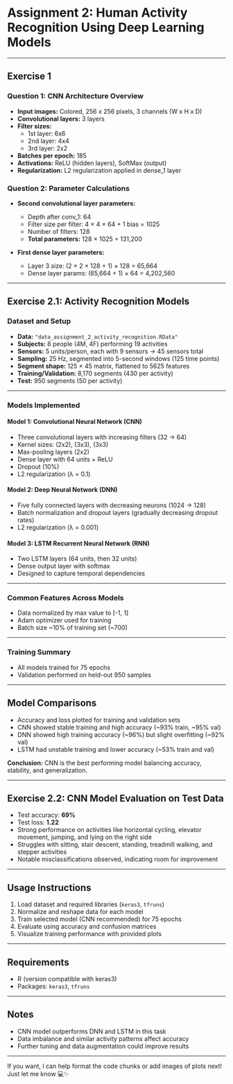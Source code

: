 # Assignment 2: Human Activity Recognition Using Deep Learning Models

---

## Exercise 1

### Question 1: CNN Architecture Overview

- **Input images:** Colored, 256 x 256 pixels, 3 channels (W x H x D)  
- **Convolutional layers:** 3 layers  
- **Filter sizes:**  
  - 1st layer: 6x6  
  - 2nd layer: 4x4  
  - 3rd layer: 2x2  
- **Batches per epoch:** 185  
- **Activations:** ReLU (hidden layers), SoftMax (output)  
- **Regularization:** L2 regularization applied in dense_1 layer  

### Question 2: Parameter Calculations

- **Second convolutional layer parameters:**  
  - Depth after conv_1: 64  
  - Filter size per filter: 4 × 4 × 64 + 1 bias = 1025  
  - Number of filters: 128  
  - **Total parameters:** 128 × 1025 = 131,200  

- **First dense layer parameters:**  
  - Layer 3 size: (2 × 2 × 128 + 1) × 128 = 65,664  
  - Dense layer params: (65,664 + 1) × 64 = 4,202,560  

---

## Exercise 2.1: Activity Recognition Models

### Dataset and Setup

- **Data:** `"data_assignment_2_activity_recognition.RData"`  
- **Subjects:** 8 people (4M, 4F) performing 19 activities  
- **Sensors:** 5 units/person, each with 9 sensors → 45 sensors total  
- **Sampling:** 25 Hz, segmented into 5-second windows (125 time points)  
- **Segment shape:** 125 × 45 matrix, flattened to 5625 features  
- **Training/Validation:** 8,170 segments (430 per activity)  
- **Test:** 950 segments (50 per activity)  

---

### Models Implemented

#### Model 1: Convolutional Neural Network (CNN)

- Three convolutional layers with increasing filters (32 → 64)  
- Kernel sizes: (2x2), (3x3), (3x3)  
- Max-pooling layers (2x2)  
- Dense layer with 64 units + ReLU  
- Dropout (10%)  
- L2 regularization (λ = 0.1)  

#### Model 2: Deep Neural Network (DNN)

- Five fully connected layers with decreasing neurons (1024 → 128)  
- Batch normalization and dropout layers (gradually decreasing dropout rates)  
- L2 regularization (λ = 0.001)  

#### Model 3: LSTM Recurrent Neural Network (RNN)

- Two LSTM layers (64 units, then 32 units)  
- Dense output layer with softmax  
- Designed to capture temporal dependencies  

---

### Common Features Across Models

- Data normalized by max value to [-1, 1]  
- Adam optimizer used for training  
- Batch size ~10% of training set (~700)  

---

### Training Summary

- All models trained for 75 epochs  
- Validation performed on held-out 950 samples  

---

## Model Comparisons

- Accuracy and loss plotted for training and validation sets  
- CNN showed stable training and high accuracy (~93% train, ~95% val)  
- DNN showed high training accuracy (~96%) but slight overfitting (~92% val)  
- LSTM had unstable training and lower accuracy (~53% train and val)  

**Conclusion:** CNN is the best performing model balancing accuracy, stability, and generalization.

---

## Exercise 2.2: CNN Model Evaluation on Test Data

- Test accuracy: **69%**  
- Test loss: **1.22**  
- Strong performance on activities like horizontal cycling, elevator movement, jumping, and lying on the right side  
- Struggles with sitting, stair descent, standing, treadmill walking, and stepper activities  
- Notable misclassifications observed, indicating room for improvement  

---

## Usage Instructions

1. Load dataset and required libraries (`keras3`, `tfruns`)  
2. Normalize and reshape data for each model  
3. Train selected model (CNN recommended) for 75 epochs  
4. Evaluate using accuracy and confusion matrices  
5. Visualize training performance with provided plots  

---

## Requirements

- R (version compatible with keras3)  
- Packages: `keras3`, `tfruns`  

---

## Notes

- CNN model outperforms DNN and LSTM in this task  
- Data imbalance and similar activity patterns affect accuracy  
- Further tuning and data augmentation could improve results  

---

If you want, I can help format the code chunks or add images of plots next! Just let me know 💻✨

